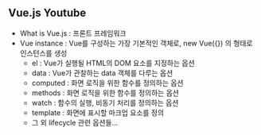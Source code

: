 ## Vue.js Youtube

- What is Vue.js : 프론트 프레임워크
- Vue instance : 
  Vue를 구성하는 가장 기본적인 객체로, new Vue({}) 의 형태로 인스턴스를 생성
    - el : Vue가 실행될 HTML의 DOM 요소를 지정하는 옵션
    - data : Vue가 관찰하는 data 객체를 다루는 옵션
    - computed : 화면 로직을 위한 함수를 정의하는 옵션
    - methods : 화면 로직을 위한 함수를 정의하는 옵션
    - watch : 함수의 실행, 비동기 처리를 정의하는 옵션
    - template : 화면에 표시할 마크업 요소를 정의
    - 그 외 lifecycle 관련 옵션들…
